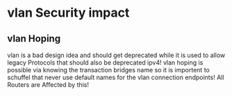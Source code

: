 # vlan Security impact

## vlan Hoping 
vlan is a bad design idea and should get deprecated while it is used to allow legacy Protocols that should also be deprecated ipv4!
vlan hoping is possible via knowing the transaction bridges name so it is importent to schuffel that never use default names for the vlan connection
endpoints! All Routers are Affected by this!
